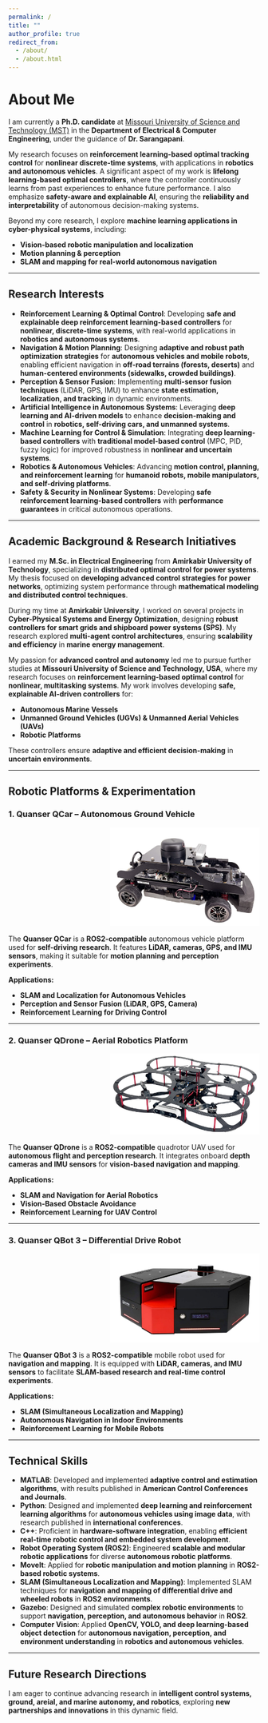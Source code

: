 ```yaml
---
permalink: /
title: ""
author_profile: true
redirect_from: 
  - /about/
  - /about.html
---
```


# About Me

I am currently a **Ph.D. candidate** at [Missouri University of Science and Technology (MST)](https://www.mst.edu/) in the **Department of Electrical & Computer Engineering**, under the guidance of **Dr. Sarangapani**.  

My research focuses on **reinforcement learning-based optimal tracking control** for **nonlinear discrete-time systems**, with applications in **robotics and autonomous vehicles**. A significant aspect of my work is **lifelong learning-based optimal controllers**, where the controller continuously learns from past experiences to enhance future performance. I also emphasize **safety-aware and explainable AI**, ensuring the **reliability and interpretability** of autonomous decision-making systems.  

Beyond my core research, I explore **machine learning applications in cyber-physical systems**, including:
- **Vision-based robotic manipulation and localization**
- **Motion planning & perception**
- **SLAM and mapping for real-world autonomous navigation**

---

## **Research Interests**

- **Reinforcement Learning & Optimal Control**: Developing **safe and explainable deep reinforcement learning-based controllers** for **nonlinear, discrete-time systems**, with real-world applications in **robotics and autonomous systems**.
- **Navigation & Motion Planning**: Designing **adaptive and robust path optimization strategies** for **autonomous vehicles and mobile robots**, enabling efficient navigation in **off-road terrains (forests, deserts)** and **human-centered environments (sidewalks, crowded buildings)**.
- **Perception & Sensor Fusion**: Implementing **multi-sensor fusion techniques** (LiDAR, GPS, IMU) to enhance **state estimation, localization, and tracking** in dynamic environments.
- **Artificial Intelligence in Autonomous Systems**: Leveraging **deep learning and AI-driven models** to enhance **decision-making and control** in **robotics, self-driving cars, and unmanned systems**.
- **Machine Learning for Control & Simulation**: Integrating **deep learning-based controllers** with **traditional model-based control** (MPC, PID, fuzzy logic) for improved robustness in **nonlinear and uncertain systems**.
- **Robotics & Autonomous Vehicles**: Advancing **motion control, planning, and reinforcement learning** for **humanoid robots, mobile manipulators, and self-driving platforms**.
- **Safety & Security in Nonlinear Systems**: Developing **safe reinforcement learning-based controllers** with **performance guarantees** in critical autonomous operations.

---

## **Academic Background & Research Initiatives**  

I earned my **M.Sc. in Electrical Engineering** from **Amirkabir University of Technology**, specializing in **distributed optimal control for power systems**. My thesis focused on **developing advanced control strategies for power networks**, optimizing system performance through **mathematical modeling and distributed control techniques**.

During my time at **Amirkabir University**, I worked on several projects in **Cyber-Physical Systems and Energy Optimization**, designing **robust controllers for smart grids and shipboard power systems (SPS)**. My research explored **multi-agent control architectures**, ensuring **scalability and efficiency** in **marine energy management**.

My passion for **advanced control and autonomy** led me to pursue further studies at **Missouri University of Science and Technology, USA**, where my research focuses on **reinforcement learning-based optimal control** for **nonlinear, multitasking systems**. My work involves developing **safe, explainable AI-driven controllers** for:
- **Autonomous Marine Vessels**
- **Unmanned Ground Vehicles (UGVs) & Unmanned Aerial Vehicles (UAVs)**
- **Robotic Platforms**

These controllers ensure **adaptive and efficient decision-making** in **uncertain environments**.

---

## **Robotic Platforms & Experimentation**

### **1. Quanser QCar – Autonomous Ground Vehicle**
<p align="right">
  <img src="images/Qcar.jpg" alt="Quanser QCar" width="300px">
</p>

The **Quanser QCar** is a **ROS2-compatible** autonomous vehicle platform used for **self-driving research**. It features **LiDAR, cameras, GPS, and IMU sensors**, making it suitable for **motion planning and perception experiments**.

**Applications:**
- **SLAM and Localization for Autonomous Vehicles**
- **Perception and Sensor Fusion (LiDAR, GPS, Camera)**
- **Reinforcement Learning for Driving Control**

---

### **2. Quanser QDrone – Aerial Robotics Platform**
<p align="right">
  <img src="images/uav.png" alt="Quanser QDrone" width="300px">
</p>

The **Quanser QDrone** is a **ROS2-compatible** quadrotor UAV used for **autonomous flight and perception research**. It integrates onboard **depth cameras and IMU sensors** for **vision-based navigation and mapping**.

**Applications:**
- **SLAM and Navigation for Aerial Robotics**
- **Vision-Based Obstacle Avoidance**
- **Reinforcement Learning for UAV Control**

---

### **3.  Quanser QBot 3 – Differential Drive Robot**
<p align="right">
  <img src="images/Qbot.jpg" alt="Quanser QBot 3" width="300px">
</p>

The **Quanser QBot 3** is a **ROS2-compatible** mobile robot used for **navigation and mapping**. It is equipped with **LiDAR, cameras, and IMU sensors** to facilitate **SLAM-based research and real-time control experiments**.

**Applications:**
- **SLAM (Simultaneous Localization and Mapping)**
- **Autonomous Navigation in Indoor Environments**
- **Reinforcement Learning for Mobile Robots**


---

## **Technical Skills**

- **MATLAB**: Developed and implemented **adaptive control and estimation algorithms**, with results published in **American Control Conferences and Journals**.
- **Python**: Designed and implemented **deep learning and reinforcement learning algorithms** for **autonomous vehicles using image data**, with research published in **international conferences**.
- **C++**: Proficient in **hardware-software integration**, enabling **efficient real-time robotic control and embedded system development**.
- **Robot Operating System (ROS2)**: Engineered **scalable and modular robotic applications** for diverse **autonomous robotic platforms**.
- **MoveIt**: Applied for **robotic manipulation and motion planning** in **ROS2-based robotic systems**.
- **SLAM (Simultaneous Localization and Mapping)**: Implemented SLAM techniques for **navigation and mapping of differential drive and wheeled robots** in **ROS2 environments**.
- **Gazebo**: Designed and simulated **complex robotic environments** to support **navigation, perception, and autonomous behavior** in **ROS2**.
- **Computer Vision**: Applied **OpenCV, YOLO, and deep learning-based object detection** for **autonomous navigation, perception, and environment understanding** in **robotics and autonomous vehicles**.

---

## **Future Research Directions**
I am eager to continue advancing research in **intelligent control systems, ground, areial, and marine autonomy, and robotics**, exploring **new partnerships and innovations** in this dynamic field.
